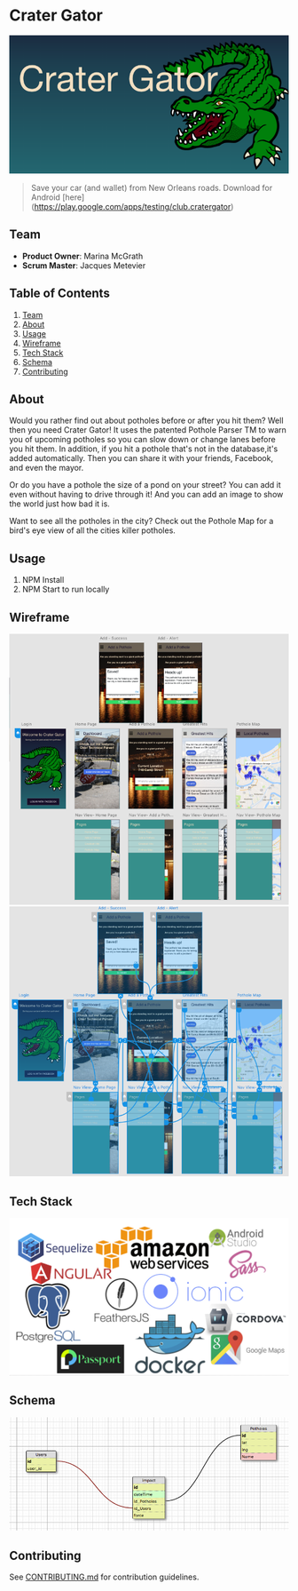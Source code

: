# Crater Gator

![header](images/head.png)
> Save your car (and wallet) from New Orleans roads.
> Download for Android [here] (https://play.google.com/apps/testing/club.cratergator)

## Team

  - __Product Owner__: Marina McGrath
  - __Scrum Master__: Jacques Metevier


## Table of Contents

1. [Team](#team)
1. [About](#about)
1. [Usage](#Usage)
1. [Wireframe](#wireframe)
1. [Tech Stack](#tech-stack)
1. [Schema](#schema)
1. [Contributing](#contributing)

## About
Would you rather find out about potholes before or after you hit them? Well then you need Crater Gator! It uses the patented Pothole Parser TM to warn you of upcoming potholes so you can slow down or change lanes before you hit them. In addition, if you hit a pothole that's not in the database,it's added automatically. Then you can share it with your friends, Facebook, and even the mayor.

Or do you have a pothole the size of a pond on your street? You can add it even without having to drive through it! And you can add an image to show the world just how bad it is.

Want to see all the potholes in the city? Check out the Pothole Map for a bird's eye view of all the cities killer potholes.

## Usage

1. NPM Install
2. NPM Start to run locally

## Wireframe
![Wireframe](images/wireframe.png)
![Wiring](images/wiring.png)

## Tech Stack
![Tech Stack](images/techstack.png)

## Schema
![Schema](images/schema.png)

## Contributing
See [CONTRIBUTING.md](CONTRIBUTING.md) for contribution guidelines.



